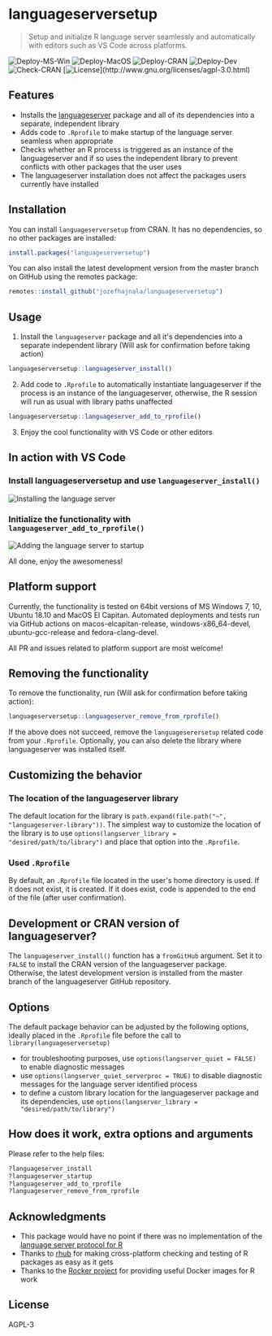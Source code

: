 # languageserversetup

> Setup and initialize R language server seamlessly and automatically with editors such as VS Code across platforms.

![Deploy-MS-Win](https://github.com/jozefhajnala/languageserversetup/workflows/deploy_win/badge.svg)
![Deploy-MacOS](https://github.com/jozefhajnala/languageserversetup/workflows/deploy_macos/badge.svg)
![Deploy-CRAN](https://github.com/jozefhajnala/languageserversetup/workflows/deploy_debian_cran/badge.svg)
![Deploy-Dev](https://github.com/jozefhajnala/languageserversetup/workflows/deploy_debian_dev/badge.svg)
![Check-CRAN](https://github.com/jozefhajnala/languageserversetup/workflows/check_cran/badge.svg)
[![License](https://img.shields.io/badge/license-AGPL%20(3.0)-success.svg?style=flat&labelColor=rgb(40,45,51))](http://www.gnu.org/licenses/agpl-3.0.html) 


## Features

* Installs the [languageserver](https://github.com/REditorSupport/languageserver) package and all of its dependencies into a separate, independent library
* Adds code to `.Rprofile` to make startup of the language server seamless when appropriate
* Checks whether an R process is triggered as an instance of the languageserver and if so uses the independent library to prevent conflicts with other packages that the user uses
* The languageserver installation does not affect the packages users currently have installed


## Installation


You can install `languageserversetup` from CRAN. It has no dependencies, so no other packages are installed:

```r
install.packages("languageserversetup")
```

You can also install the latest development version from the master branch on GitHub using the remotes package:

```r
remotes::install_github("jozefhajnala/languageserversetup")
```


## Usage

1. Install the `languageserver` package and all it's dependencies into a separate independent library (Will ask for confirmation before taking action)

```r
languageserversetup::languageserver_install()
```

2. Add code to `.Rprofile` to automatically instantiate languageserver if the process is an instance of the languageserver, otherwise, the R session will run as usual with library paths unaffected

```r
languageserversetup::languageserver_add_to_rprofile()
```

3. Enjoy the cool functionality with VS Code or other editors


## In action with VS Code

### Install languageserversetup and use `languageserver_install()`

![Installing the language server](https://user-images.githubusercontent.com/23148397/75627074-5888b900-5bcd-11ea-8abf-8008ef0719df.gif)

### Initialize the functionality with `languageserver_add_to_rprofile()`

![Adding the language server to startup](https://user-images.githubusercontent.com/23148397/75627078-5aeb1300-5bcd-11ea-9752-448f842ac29d.gif)

All done, enjoy the awesomeness!


## Platform support

Currently, the functionality is tested on 64bit versions of MS Windows 7, 10, Ubuntu 18.10 and MacOS El Capitan. Automated deployments and tests run via GitHub actions on macos-elcapitan-release, windows-x86_64-devel, ubuntu-gcc-release and fedora-clang-devel.

All PR and issues related to platform support are most welcome! 


## Removing the functionality

To remove the functionality, run (Will ask for confirmation before taking action):

```r
languageserversetup::languageserver_remove_from_rprofile()
```

If the above does not succeed, remove the `languageserersetup` related code from your `.Rprofile`. Optionally, you can also delete the library where languageserver was installed itself.


## Customizing the behavior

### The location of the languageserver library

The default location for the library is `path.expand(file.path("~", "languageserver-library"))`. The simplest way to customize the location of the library is to use `options(langserver_library = "desired/path/to/library")` and place that option into the `.Rprofile`.

### Used `.Rprofile`

By default, an `.Rprofile` file located in the user's home directory is used. If it does not exist, it is created. If it does exist, code is appended to the end of the file (after user confirmation).


## Development or CRAN version of languageserver?

The `languageserver_install()` function has a `fromGitHub` argument. Set it to `FALSE` to install the CRAN version of the languageserver package. Otherwise, the latest development version is installed from the master branch of the languageserver GitHub repository.


## Options

The default package behavior can be adjusted by the following options, ideally placed in the `.Rprofile` file before the call to `library(languageserversetup)`

* for troubleshooting purposes, use `options(langserver_quiet = FALSE)` to enable diagnostic messages
* use `options(langserver_quiet_serverproc = TRUE)` to disable diagnostic messages for the language server identified process
* to define a custom library location for the languageserver package and its dependencies, use `options(langserver_library = "desired/path/to/library")`


## How does it work, extra options and arguments

Please refer to the help files:

```r
?languageserver_install
?languageserver_startup
?languageserver_add_to_rprofile
?languageserver_remove_from_rprofile
```

## Acknowledgments

- This package would have no point if there was no implementation of the [language server protocol for R](https://github.com/REditorSupport/languageserver)
- Thanks to [rhub](https://github.com/r-hub/rhub) for making cross-platform checking and testing of R packages as easy as it gets
- Thanks to the [Rocker project](https://www.rocker-project.org/) for providing useful Docker images for R work


## License

AGPL-3
